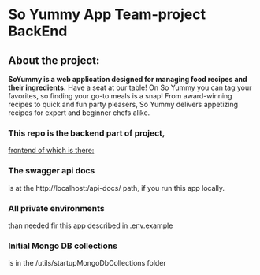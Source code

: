 # So Yummy App Team-project BackEnd

## About the project:

**SoYummy is a web application designed for managing food recipes and their ingredients.**
Have a seat at our table! On So Yummy you can tag your favorites, so finding your go-to meals is a snap! From award-winning recipes to quick and fun party pleasers, So Yummy delivers appetizing recipes for expert and beginner chefs alike.

### This repo is the backend part of project,
[frontend of which is there:](https://github.com/jrudenko/project-team-4-react-node.js)

### The swagger api docs 
is at the http://localhost:<YOU SERVER RUNNING PORT>/api-docs/ path, if you run this app locally.

### All private environments
than needed fir this app described in .env.example

### Initial Mongo DB collections
is in the /utils/startupMongoDbСollections folder
